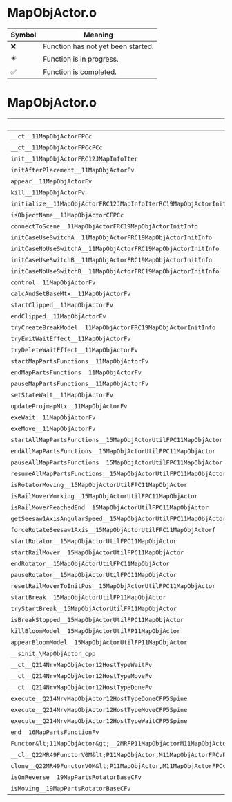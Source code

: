 # MapObjActor.o
| Symbol | Meaning 
| ------------- | ------------- 
| :x: | Function has not yet been started. 
| :eight_pointed_black_star: | Function is in progress. 
| :white_check_mark: | Function is completed. 


# MapObjActor.o
| Symbol | Decompiled? |
| ------------- | ------------- |
| `__ct__11MapObjActorFPCc` | :white_check_mark: |
| `__ct__11MapObjActorFPCcPCc` | :white_check_mark: |
| `init__11MapObjActorFRC12JMapInfoIter` | :white_check_mark: |
| `initAfterPlacement__11MapObjActorFv` | :white_check_mark: |
| `appear__11MapObjActorFv` | :white_check_mark: |
| `kill__11MapObjActorFv` | :white_check_mark: |
| `initialize__11MapObjActorFRC12JMapInfoIterRC19MapObjActorInitInfo` | :x: |
| `isObjectName__11MapObjActorCFPCc` | :white_check_mark: |
| `connectToScene__11MapObjActorFRC19MapObjActorInitInfo` | :white_check_mark: |
| `initCaseUseSwitchA__11MapObjActorFRC19MapObjActorInitInfo` | :white_check_mark: |
| `initCaseNoUseSwitchA__11MapObjActorFRC19MapObjActorInitInfo` | :white_check_mark: |
| `initCaseUseSwitchB__11MapObjActorFRC19MapObjActorInitInfo` | :white_check_mark: |
| `initCaseNoUseSwitchB__11MapObjActorFRC19MapObjActorInitInfo` | :white_check_mark: |
| `control__11MapObjActorFv` | :white_check_mark: |
| `calcAndSetBaseMtx__11MapObjActorFv` | :white_check_mark: |
| `startClipped__11MapObjActorFv` | :white_check_mark: |
| `endClipped__11MapObjActorFv` | :white_check_mark: |
| `tryCreateBreakModel__11MapObjActorFRC19MapObjActorInitInfo` | :white_check_mark: |
| `tryEmitWaitEffect__11MapObjActorFv` | :white_check_mark: |
| `tryDeleteWaitEffect__11MapObjActorFv` | :white_check_mark: |
| `startMapPartsFunctions__11MapObjActorFv` | :white_check_mark: |
| `endMapPartsFunctions__11MapObjActorFv` | :white_check_mark: |
| `pauseMapPartsFunctions__11MapObjActorFv` | :white_check_mark: |
| `setStateWait__11MapObjActorFv` | :white_check_mark: |
| `updateProjmapMtx__11MapObjActorFv` | :white_check_mark: |
| `exeWait__11MapObjActorFv` | :white_check_mark: |
| `exeMove__11MapObjActorFv` | :white_check_mark: |
| `startAllMapPartsFunctions__15MapObjActorUtilFPC11MapObjActor` | :white_check_mark: |
| `endAllMapPartsFunctions__15MapObjActorUtilFPC11MapObjActor` | :white_check_mark: |
| `pauseAllMapPartsFunctions__15MapObjActorUtilFPC11MapObjActor` | :white_check_mark: |
| `resumeAllMapPartsFunctions__15MapObjActorUtilFPC11MapObjActor` | :white_check_mark: |
| `isRotatorMoving__15MapObjActorUtilFPC11MapObjActor` | :white_check_mark: |
| `isRailMoverWorking__15MapObjActorUtilFPC11MapObjActor` | :white_check_mark: |
| `isRailMoverReachedEnd__15MapObjActorUtilFPC11MapObjActor` | :white_check_mark: |
| `getSeesaw1AxisAngularSpeed__15MapObjActorUtilFPC11MapObjActor` | :white_check_mark: |
| `forceRotateSeesaw1Axis__15MapObjActorUtilFPC11MapObjActorf` | :white_check_mark: |
| `startRotator__15MapObjActorUtilFPC11MapObjActor` | :white_check_mark: |
| `startRailMover__15MapObjActorUtilFPC11MapObjActor` | :white_check_mark: |
| `endRotator__15MapObjActorUtilFPC11MapObjActor` | :white_check_mark: |
| `pauseRotator__15MapObjActorUtilFPC11MapObjActor` | :white_check_mark: |
| `resetRailMoverToInitPos__15MapObjActorUtilFPC11MapObjActor` | :white_check_mark: |
| `startBreak__15MapObjActorUtilFP11MapObjActor` | :white_check_mark: |
| `tryStartBreak__15MapObjActorUtilFP11MapObjActor` | :white_check_mark: |
| `isBreakStopped__15MapObjActorUtilFPC11MapObjActor` | :white_check_mark: |
| `killBloomModel__15MapObjActorUtilFP11MapObjActor` | :white_check_mark: |
| `appearBloomModel__15MapObjActorUtilFP11MapObjActor` | :white_check_mark: |
| `__sinit_\MapObjActor_cpp` | :white_check_mark: |
| `__ct__Q214NrvMapObjActor12HostTypeWaitFv` | :white_check_mark: |
| `__ct__Q214NrvMapObjActor12HostTypeMoveFv` | :white_check_mark: |
| `__ct__Q214NrvMapObjActor12HostTypeDoneFv` | :white_check_mark: |
| `execute__Q214NrvMapObjActor12HostTypeDoneCFP5Spine` | :white_check_mark: |
| `execute__Q214NrvMapObjActor12HostTypeMoveCFP5Spine` | :white_check_mark: |
| `execute__Q214NrvMapObjActor12HostTypeWaitCFP5Spine` | :white_check_mark: |
| `end__16MapPartsFunctionFv` | :white_check_mark: |
| `Functor&lt;11MapObjActor&gt;__2MRFP11MapObjActorM11MapObjActorFPCvPv_v_Q22MR49FunctorV0M&lt;P11MapObjActor,M11MapObjActorFPCvPv_v&gt;` | :white_check_mark: |
| `__cl__Q22MR49FunctorV0M&lt;P11MapObjActor,M11MapObjActorFPCvPv_v&gt;CFv` | :white_check_mark: |
| `clone__Q22MR49FunctorV0M&lt;P11MapObjActor,M11MapObjActorFPCvPv_v&gt;CFP7JKRHeap` | :white_check_mark: |
| `isOnReverse__19MapPartsRotatorBaseCFv` | :white_check_mark: |
| `isMoving__19MapPartsRotatorBaseCFv` | :white_check_mark: |
